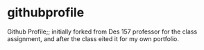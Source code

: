 # githubprofile
Github Profile;; initially forked from Des 157 professor for the class assignment, and after the class eited it for my own portfolio.
